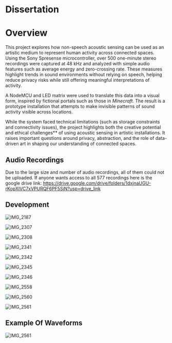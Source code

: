 # Dissertation 

# Overview  

This project explores how non-speech acoustic sensing can be used as an artistic medium to represent human activity across connected spaces. Using the Sony Spresense microcontroller, over 500 one-minute stereo recordings were captured at 48 kHz and analyzed with simple audio features such as average energy and zero-crossing rate. These measures highlight trends in sound environments without relying on speech, helping reduce privacy risks while still offering meaningful interpretations of activity.  

A NodeMCU and LED matrix were used to translate this data into a visual form, inspired by fictional portals such as those in *Minecraft*. The result is a prototype installation that attempts to make invisible patterns of sound activity visible across locations.  

While the system faced technical limitations (such as storage constraints and connectivity issues), the project highlights both the creative potential and ethical challenges** of using acoustic sensing in artistic installations. It raises important questions around privacy, abstraction, and the role of data-driven art in shaping our understanding of connected spaces.

## Audio Recordings
Due to the large size and number of audio recordings, all of them could not be uploaded.  If anyone wants access to all 577 recordings here is the google drive link: https://drive.google.com/drive/folders/1dxjnaUGU-rKopXIVC7xVPURQF6PF5SjN?usp=drive_link  

## Development


![IMG_2187](Images/IMG_2187.jpeg)

![IMG_2307](Images/IMG_2307.jpeg)

![IMG_2308](Images/IMG_2308.jpeg)

![IMG_2341](Images/IMG_2341.jpeg)

![IMG_2342](Images/IMG_2342.jpeg)

![IMG_2345](Images/IMG_2345.jpeg)

![IMG_2346](Images/IMG_2346.jpeg)

![IMG_2558](Images/IMG_2558.jpeg)

![IMG_2560](Images/IMG_2560.jpeg)

![IMG_2561](Images/IMG_2561.jpeg)

## Example Of Waveforms 

![IMG_2561](Images/waveform_comparison.png)
